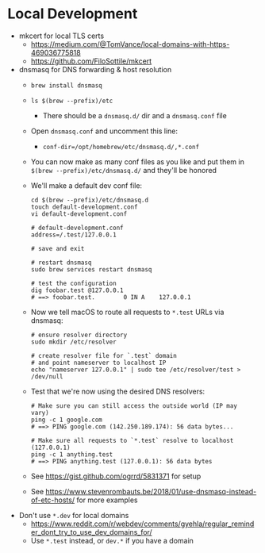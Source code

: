 # Local Development

- mkcert for local TLS certs
  - <https://medium.com/@TomVance/local-domains-with-https-469036775818>
  - <https://github.com/FiloSottile/mkcert>
- dnsmasq for DNS forwarding & host resolution
  - `brew install dnsmasq`
  - `ls $(brew --prefix)/etc`
    - There should be a `dnsmasq.d/` dir and a `dnsmasq.conf` file
  - Open `dnsmasq.conf` and uncomment this line:
    - `conf-dir=/opt/homebrew/etc/dnsmasq.d/,*.conf`
  - You can now make as many conf files as you like and put them in `$(brew --prefix)/etc/dnsmasq.d/` and they'll be honored
  - We'll make a default dev conf file:

    ```shell
    cd $(brew --prefix)/etc/dnsmasq.d
    touch default-development.conf
    vi default-development.conf

    # default-development.conf
    address=/.test/127.0.0.1

    # save and exit

    # restart dnsmasq
    sudo brew services restart dnsmasq

    # test the configuration
    dig foobar.test @127.0.0.1
    # ==> foobar.test.        0 IN A    127.0.0.1
    ```

  - Now we tell macOS to route all requests to `*.test` URLs via dnsmasq:

    ```shell
    # ensure resolver directory
    sudo mkdir /etc/resolver

    # create resolver file for `.test` domain
    # and point nameserver to localhost IP
    echo "nameserver 127.0.0.1" | sudo tee /etc/resolver/test > /dev/null
    ```

  - Test that we're now using the desired DNS resolvers:

    ```shell
    # Make sure you can still access the outside world (IP may vary)
    ping -c 1 google.com
    # ==> PING google.com (142.250.189.174): 56 data bytes...

    # Make sure all requests to `*.test` resolve to localhost (127.0.0.1)
    ping -c 1 anything.test
    # ==> PING anything.test (127.0.0.1): 56 data bytes
    ```

  - See <https://gist.github.com/ogrrd/5831371> for setup
  - See <https://www.stevenrombauts.be/2018/01/use-dnsmasq-instead-of-etc-hosts/> for more examples
- Don't use `*.dev` for local domains
  - <https://www.reddit.com/r/webdev/comments/gyehla/regular_reminder_dont_try_to_use_dev_domains_for/>
  - Use `*.test` instead, or `dev.*` if you have a domain
